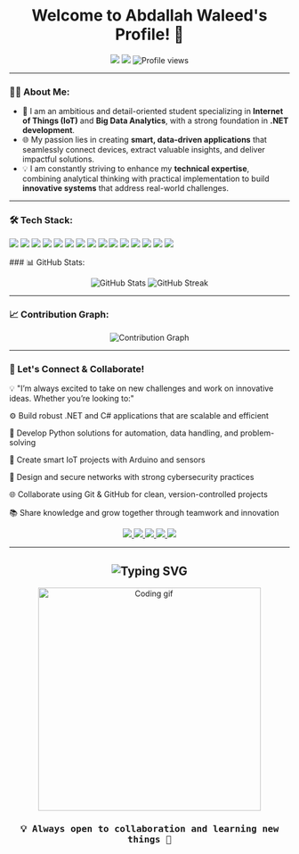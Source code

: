 <h1 align="center">Welcome to Abdallah Waleed's Profile! 👋</h1>

<p align="center">
  <a href="https://github.com/Abdallahwaleed19"><img src="https://img.shields.io/badge/-Abdallah%20Waleed-blue?style=for-the-badge"></a>
  <a href="mailto:waleedabdallah238@gmail.com"><img src="https://img.shields.io/badge/-waleedabdallah238@gmail.com-red?style=for-the-badge&logo=gmail&logoColor=white"></a>
  <img src="https://komarev.com/ghpvc/?username=Abdallahwaleed19&label=Profile%20views&color=blue&style=for-the-badge" alt="Profile views"/>
</p>

---

### 👨‍🎓 About Me:
- 🚀 I am an ambitious and detail-oriented student specializing in **Internet of Things (IoT)** and **Big Data Analytics**, with a strong foundation in **.NET development**.  
- 🌐 My passion lies in creating **smart, data-driven applications** that seamlessly connect devices, extract valuable insights, and deliver impactful solutions.  
- 💡 I am constantly striving to enhance my **technical expertise**, combining analytical thinking with practical implementation to build **innovative systems** that address real-world challenges.  

---

### 🛠️ Tech Stack:
<p>
  <!-- Programming & Development -->
  <img src="https://img.shields.io/badge/Python-3776AB?style=for-the-badge&logo=python&logoColor=white"/>
  <img src="https://img.shields.io/badge/.NET-512BD4?style=for-the-badge&logo=dotnet&logoColor=white"/>
  <img src="https://img.shields.io/badge/Arduino-00979D?style=for-the-badge&logo=arduino&logoColor=white"/>
  <img src="https://img.shields.io/badge/Java-007396?style=for-the-badge&logo=java&logoColor=white"/>
  <img src="https://img.shields.io/badge/C%23-239120?style=for-the-badge&logo=c-sharp&logoColor=white"/>
  <img src="https://img.shields.io/badge/HTML5-E34F26?style=for-the-badge&logo=html5&logoColor=white"/>
  <img src="https://img.shields.io/badge/CSS3-1572B6?style=for-the-badge&logo=css3&logoColor=white"/>
  <img src="https://img.shields.io/badge/JavaScript-F7DF1E?style=for-the-badge&logo=javascript&logoColor=black"/>

  <!-- Big Data -->
  <img src="https://img.shields.io/badge/Apache%20Spark-E25A1C?style=for-the-badge&logo=apachespark&logoColor=white"/>
  <img src="https://img.shields.io/badge/Apache%20Hadoop-66CCFF?style=for-the-badge&logo=apachehadoop&logoColor=black"/>

  <!-- Frameworks -->
  <img src="https://img.shields.io/badge/Flask-000000?style=for-the-badge&logo=flask&logoColor=white"/>
  <img src="https://img.shields.io/badge/Django-092E20?style=for-the-badge&logo=django&logoColor=white"/>

  <!-- Cybersecurity -->
  <img src="https://img.shields.io/badge/Fortinet-EE3124?style=for-the-badge&logo=fortinet&logoColor=white"/>

  <!-- Tools -->
  <img src="https://img.shields.io/badge/VS%20Code-0078D4?style=for-the-badge&logo=visual-studio-code&logoColor=white"/>
  <img src="https://img.shields.io/badge/GitHub-181717?style=for-the-badge&logo=github&logoColor=white"/>
</p>
### 📊 GitHub Stats:
<p align="center">
  <img src="https://github-readme-stats.vercel.app/api?username=Abdallahwaleed19&show_icons=true&theme=tokyonight" alt="GitHub Stats" />
  <img src="https://github-readme-streak-stats.herokuapp.com/?user=Abdallahwaleed19&theme=tokyonight" alt="GitHub Streak" />
</p>

---

### 📈 Contribution Graph:
<p align="center">
  <img src="https://github-readme-activity-graph.vercel.app/graph?username=Abdallahwaleed19&theme=tokyo-night" alt="Contribution Graph" />
</p>

---

### 🤝 Let's Connect & Collaborate!
💡 "I’m always excited to take on new challenges and work on innovative ideas. Whether you’re looking to:"

⚙️ Build robust .NET and C# applications that are scalable and efficient

🐍 Develop Python solutions for automation, data handling, and problem-solving

🤖 Create smart IoT projects with Arduino and sensors

🔐 Design and secure networks with strong cybersecurity practices

🌐 Collaborate using Git & GitHub for clean, version-controlled projects

📚 Share knowledge and grow together through teamwork and innovation 

<p align="center">
  <a href="https://www.linkedin.com/in/abdallah-waleed-885089293">
    <img src="https://img.shields.io/badge/LinkedIn-0A66C2?style=for-the-badge&logo=linkedin&logoColor=white"/>
  </a>
  <a href="mailto:waleedabdallah238@gmail.com">
    <img src="https://img.shields.io/badge/Email-D14836?style=for-the-badge&logo=gmail&logoColor=white"/>
  </a>
  <a href="https://www.instagram.com/__abdallahwaleed/">
    <img src="https://img.shields.io/badge/Instagram-E4405F?style=for-the-badge&logo=instagram&logoColor=white"/>
  </a>
  <a href="https://www.facebook.com/abdallah.waleed.kamal/">
    <img src="https://img.shields.io/badge/Facebook-1877F2?style=for-the-badge&logo=facebook&logoColor=white"/>
  </a>
  <a href="https://abdallahwaleed-portfolio.netlify.app/">
    <img src="https://img.shields.io/badge/Portfolio-000000?style=for-the-badge&logo=github&logoColor=white"/>
  </a>
</p>

---

<h2 align="center">
  <img src="https://readme-typing-svg.herokuapp.com?font=Fira+Code&pause=1000&color=6A5ACD&center=true&vCenter=true&width=500&lines=✨+Thank+You+for+Visiting+My+Profile+✨" alt="Typing SVG" />
</h2>

<p align="center">
  <img src="https://media.giphy.com/media/qgQUggAC3Pfv687qPC/giphy.gif" width="400" alt="Coding gif"/>
</p>

<h3 align="center" style="font-family: 'Fira Code', monospace; font-weight: bold;">
  💡 Always open to collaboration and learning new things 🚀
</h3>





